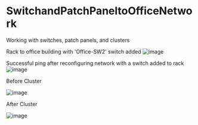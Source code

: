 # SwitchandPatchPaneltoOfficeNetwork
Working with switches, patch panels, and clusters


Rack to office building with 'Office-SW2' switch added
![image](https://github.com/user-attachments/assets/efd1425c-c226-4384-bcdd-fcc1cb906fdf)


Successful ping after reconfiguring network with a switch added to rack
![image](https://github.com/user-attachments/assets/1e7a27c0-0e1a-466d-8979-7921da76ea4a)

Before Cluster

![image](https://github.com/user-attachments/assets/46d2b68b-7c67-448a-837d-5cbba0c2a292)

After Cluster

![image](https://github.com/user-attachments/assets/aa66a69d-8329-4611-8e2f-96d7ebca5511)

